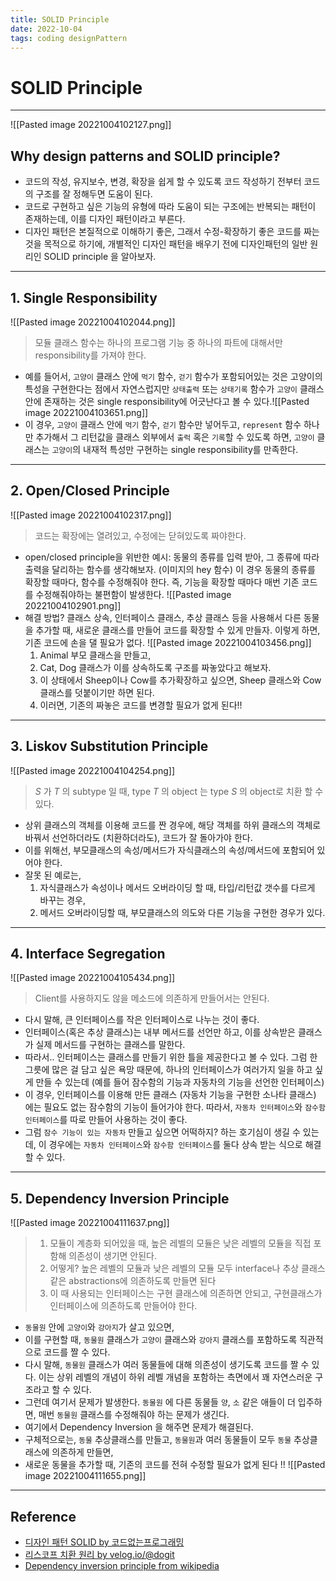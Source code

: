```yaml
---
title: SOLID Principle
date: 2022-10-04
tags: coding designPattern 
---
```


# SOLID Principle

---

![[Pasted image 20221004102127.png]]

## Why design patterns and SOLID principle?
- 코드의 작성, 유지보수, 변경, 확장을 쉽게 할 수 있도록 코드 작성하기 전부터 코드의 구조를 잘 정해두면 도움이 된다. 
- 코드로 구현하고 싶은 기능의 유형에 따라 도움이 되는 구조에는 반복되는 패턴이 존재하는데, 이를 디자인 패턴이라고 부른다.
- 디자인 패턴은 본질적으로 이해하기 좋은, 그래서 수정-확장하기 좋은 코드를 짜는 것을 목적으로 하기에, 개별적인 디자인 패턴을 배우기 전에 디자인패턴의 일반 원리인 SOLID principle 을 알아보자.

---

## 1. Single Responsibility
![[Pasted image 20221004102044.png]]


> 모듈 클래스 함수는 하나의 프로그램 기능 중 하나의 파트에 대해서만 responsibility를 가져야 한다.

- 예를 들어서, `고양이` 클래스 안에 `먹기` 함수, `걷기` 함수가 포함되어있는 것은 고양이의 특성을 구현한다는 점에서 자연스럽지만  `상태출력` 또는 `상태기록` 함수가 `고양이` 클래스 안에 존재하는 것은 single responsibility에 어긋난다고 볼 수 있다.![[Pasted image 20221004103651.png]]
- 이 경우,  `고양이` 클래스 안에 `먹기` 함수, `걷기` 함수만 넣어두고, `represent` 함수 하나만 추가해서 그 리턴값을 클래스 외부에서 `출럭` 혹은 `기록`할 수 있도록 하면, `고양이` 클래스는 `고양이`의 내재적 특성만 구현하는 single responsibility를 만족한다.

---

## 2. Open/Closed Principle
![[Pasted image 20221004102317.png]]

> 코드는 확장에는 열려있고, 수정에는 닫혀있도록 짜야한다.

- open/closed principle을 위반한 예시: 동물의 종류를 입력 받아, 그 종류에 따라 출력을 달리하는 함수를 생각해보자. (이미지의 hey 함수) 이 경우 동물의 종류를 확장할 때마다, 함수를 수정해줘야 한다. 즉, 기능을 확장할 때마다 매번 기존 코드를 수정해줘야하는 불편함이 발생한다. ![[Pasted image 20221004102901.png]]
- 해결 방법? 클래스 상속, 인터페이스 클래스, 추상 클래스 등을 사용해서 다른 동물을 추가할 때, 새로운 클래스를 만들어 코드를 확장할 수 있게 만들자. 이렇게 하면, 기존 코드에 손을 댈 필요가 없다. ![[Pasted image 20221004103456.png]]
	1. Animal 부모 클래스을 만들고, 
	2. Cat, Dog 클래스가 이를 상속하도록 구조를 짜놓았다고 해보자.
	3. 이 상태에서 Sheep이나 Cow를 추가확장하고 싶으면, Sheep 클래스와 Cow 클래스를 덧붙이기만 하면 된다.
	4. 이러면, 기존의 짜놓은 코드를 변경할 필요가 없게 된다!! 

---

## 3.  Liskov Substitution Principle
![[Pasted image 20221004104254.png]]

> $S$ 가 $T$ 의 subtype 일 때, type $T$ 의 object 는  type $S$ 의 object로 치환 할 수 있다.

- 상위 클래스의 객체를 이용해 코드를 짠 경우에, 해당 객체를 하위 클래스의 객체로 바꿔서 선언하더라도 (치환하더라도), 코드가 잘 돌아가야 한다.
- 이를 위해선, 부모클래스의 속성/메서드가 자식클래스의 속성/메서드에 포함되어 있어야 한다.
- 잘못 된 예로는, 
	1. 자식클래스가 속성이나 메서드 오버라이딩 할 때, 타입/리턴값 갯수를 다르게 바꾸는 경우,
	2. 메서드 오버라이딩할 때, 부모클래스의 의도와 다른 기능을 구현한 경우가 있다.

---

## 4. Interface Segregation
![[Pasted image 20221004105434.png]]

> Client를 사용하지도 않을 메소드에 의존하게 만들어서는 안된다.

- 다시 말해, 큰 인터페이스를 작은 인터페이스로 나누는 것이 좋다.
- 인터페이스(혹은 추상 클래스)는 내부 메서드를 선언만 하고, 이를 상속받은 클래스가 실제 메서드를 구현하는 클래스를 말한다.
- 따라서.. 인터페이스는 클래스를 만들기 위한 틀을 제공한다고 볼 수 있다. 그럼 한 그릇에 많은 걸 담고 싶은 욕망 때문에, 하나의 인터페이스가 여러가지 일을 하고 싶게 만들 수 있는데 (예를 들어 잠수함의 기능과 자동차의 기능을 선언한 인터페이스) 
- 이 경우, 인터페이스를 이용해 만든 클래스 (자동차 기능을 구현한 소나타 클래스) 에는 필요도 없는 잠수함의 기능이 들어가야 한다. 따라서, `자동차 인터페이스`와 `잠수함 인터페이스`를 따로 만들어 사용하는 것이 좋다.
- 그럼 `잠수 기능이 있는 자동차` 만들고 싶으면 어떡하지? 하는 호기심이 생길 수 있는데, 이 경우에는 `자동차 인터페이스`와 `잠수함 인터페이스`를 둘다 상속 받는 식으로 해결할 수 있다.

---
## 5. Dependency Inversion Principle

![[Pasted image 20221004111637.png]]

>  1. 모듈이 계층화 되어있을 때, 높은 레벨의 모듈은 낮은 레벨의 모듈을 직접 포함해 의존성이 생기면 안된다. 
>  2. 어떻게? 높은 레벨의 모듈과 낮은 레벨의 모듈 모두 interface나 추상 클래스같은 abstractions에 의존하도록 만들면 된다
> 3.  이 때 사용되는 인터페이스는 구현 클래스에 의존하면 안되고, 구현클래스가 인터페이스에 의존하도록 만들어야 한다.

- `동물원` 안에 `고양이`와 `강아지`가 살고 있으면,
- 이를 구현할 때, `동물원` 클래스가 `고양이` 클래스와 `강아지` 클래스를 포함하도록 직관적으로 코드를 짤 수 있다. 
- 다시 말해, `동물원` 클래스가 여러 동물들에 대해 의존성이 생기도록 코드를 짤 수 있다. 이는 상위 레벨의 개념이 하위 레벨 개념을 포함하는 측면에서 꽤 자연스러운 구조라고 할 수 있다. 
- 그런데 여기서 문제가 발생한다. `동물원` 에 다른 동물들 `양`, `소` 같은 애들이 더 입주하면, 매번 `동물원` 클래스를 수정해줘야 하는 문제가 생긴다.
- 여기에서 Dependency Inversion 을 해주면 문제가 해결된다.
- 구체적으로는, `동물` 추상클래스를 만들고, `동물원`과 여러 동물들이 모두 `동물` 추상클래스에 의존하게 만들면, 
- 새로운 동물을 추가할 때, 기존의 코드를 전혀 수정할 필요가 없게 된다 !! ![[Pasted image 20221004111655.png]]

---
## Reference

- [디자인 패턴 SOLID by 코드없는프로그래밍](https://youtube.com/playlist?list=PLDV-cCQnUlIZcWXE4PrxJx6U3qKfRTJcK)
- [리스코프 치환 원리 by velog.io/@dogit](https://velog.io/@dogit/%EB%A6%AC%EC%8A%A4%EC%BD%94%ED%94%84-%EC%B9%98%ED%99%98-%EC%9B%90%EC%B9%99-Liskov-Substitution-Principle)
- [Dependency inversion principle from wikipedia](https://en.wikipedia.org/wiki/Dependency_inversion_principle)
